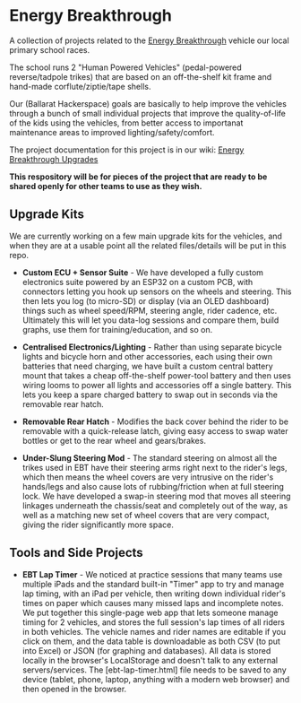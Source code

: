 # Energy Breakthrough

A collection of projects related to the [Energy Breakthrough](https://www.eb.org.au) vehicle our local primary school races.

The school runs 2 "Human Powered Vehicles" (pedal-powered reverse/tadpole trikes) that are based on an off-the-shelf kit frame and hand-made corflute/ziptie/tape shells.

Our (Ballarat Hackerspace) goals are basically to help improve the vehicles through a bunch of small individual projects that improve the quality-of-life of the kids using the vehicles, from better access to importanat maintenance areas to improved lighting/safety/comfort.

The project documentation for this project is in our wiki: [Energy Breakthrough Upgrades](https://gitlab.com/ballarat-hackerspace/services/workshop/-/wikis/group-projects/energy-breakthrough)

**This respository will be for pieces of the project that are ready to be shared openly for other teams to use as they wish.**

## Upgrade Kits

We are currently working on a few main upgrade kits for the vehicles, and when they are at a usable point all the related files/details will be put in this repo.

- **Custom ECU + Sensor Suite** - We have developed a fully custom electronics suite powered by an ESP32 on a custom PCB, with connectors letting you hook up sensors on the wheels and steering. This then lets you log (to micro-SD) or display (via an OLED dashboard) things such as wheel speed/RPM, steering angle, rider cadence, etc. Ultimately this will let you data-log sessions and compare them, build graphs, use them for training/education, and so on.

- **Centralised Electronics/Lighting** - Rather than using separate bicycle lights and bicycle horn and other accessories, each using their own batteries that need charging, we have built a custom central battery mount that takes a cheap off-the-shelf power-tool battery and then uses wiring looms to power all lights and accessories off a single battery. This lets you keep a spare charged battery to swap out in seconds via the removable rear hatch.

- **Removable Rear Hatch** - Modifies the back cover behind the rider to be removable with a quick-release latch, giving easy access to swap water bottles or get to the rear wheel and gears/brakes.

- **Under-Slung Steering Mod** - The standard steering on almost all the trikes used in EBT have their steering arms right next to the rider's legs, which then means the wheel covers are very intrusive on the rider's hands/legs and also cause lots of rubbing/friction when at full steering lock. We have developed a swap-in steering mod that moves all steering linkages underneath the chassis/seat and completely out of the way, as well as a matching new set of wheel covers that are very compact, giving the rider significantly more space.

## Tools and Side Projects

- **EBT Lap Timer** - We noticed at practice sessions that many teams use multiple iPads and the standard built-in "Timer" app to try and manage lap timing, with an iPad per vehicle, then writing down individual rider's times on paper which causes many missed laps and incomplete notes. We put together this single-page web app that lets someone manage timing for 2 vehicles, and stores the full session's lap times of all riders in both vehicles. The vehicle names and rider names are editable if you click on them, and the data table is downloadable as both CSV (to put into Excel) or JSON (for graphing and databases). All data is stored locally in the browser's LocalStorage and doesn't talk to any external servers/services. The [ebt-lap-timer.html] file needs to be saved to any device (tablet, phone, laptop, anything with a modern web browser) and then opened in the browser.
